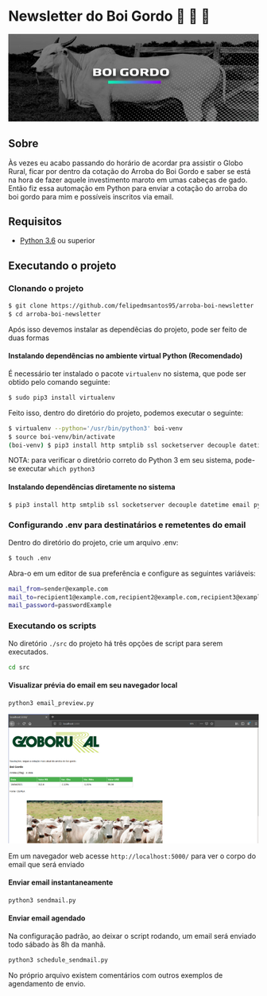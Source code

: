 # Newsletter do Boi Gordo 🐃 🐂 🐄

<p align="center">
  <img src="https://github.com/felipedmsantos95/arroba-boi-newsletter/blob/main/img/fat_ox.jpg"/>
</p>

## Sobre

Às vezes eu acabo passando do horário de acordar pra assistir o Globo Rural, ficar por dentro da cotação do Arroba do Boi Gordo e saber se está na hora de fazer aquele investimento maroto em umas cabeças de gado. Então fiz essa automação em Python para enviar a cotação do arroba do boi gordo para mim e possíveis inscritos via email.

## Requisitos

-   [Python 3.6](https://www.python.org/) ou superior

## Executando o projeto

### Clonando o projeto

```bash
$ git clone https://github.com/felipedmsantos95/arroba-boi-newsletter
$ cd arroba-boi-newsletter

```
Após isso devemos instalar as dependêcias do projeto, pode ser feito de duas formas

#### Instalando dependências no ambiente virtual Python (Recomendado)

É necessário ter instalado o pacote `virtualenv` no sistema, que pode ser obtido pelo comando seguinte:

```bash
$ sudo pip3 install virtualenv
```
Feito isso, dentro do diretório do projeto, podemos executar o seguinte: 

```bash
$ virtualenv --python='/usr/bin/python3' boi-venv
$ source boi-venv/bin/activate
(boi-venv) $ pip3 install http smtplib ssl socketserver decouple datetime email pynliner pandas requests bs4
```
NOTA: para verificar o diretório correto do Python 3 em seu sistema, pode-se executar `which python3`


#### Instalando dependências diretamente no sistema

```bash
$ pip3 install http smtplib ssl socketserver decouple datetime email pynliner pandas requests bs4
```

### Configurando .env para destinatários e remetentes do email

Dentro do diretório do projeto, crie um arquivo .env:

```bash
$ touch .env
```

Abra-o em um editor de sua preferência e configure as seguintes variáveis:

```bash
mail_from=sender@example.com
mail_to=recipient1@example.com,recipient2@example.com,recipient3@example.com
mail_password=passwordExample
```


### Executando os scripts

No diretório `./src` do projeto há três opções de script para serem executados.

```bash
cd src
```

#### Visualizar prévia do email em seu navegador local

```bash
python3 email_preview.py
```

<p align="center">
  <img src="https://github.com/felipedmsantos95/arroba-boi-newsletter/blob/main/img/email_body.png"/>
</p>

Em um navegador web acesse `http://localhost:5000/` para ver o corpo do email que será enviado

#### Enviar email instantaneamente

```bash
python3 sendmail.py
```

#### Enviar email agendado

Na configuração padrão, ao deixar o script rodando, um email será enviado todo sábado às 8h da manhã.

```bash
python3 schedule_sendmail.py
```

No próprio arquivo existem comentários com outros exemplos de agendamento de envio.
